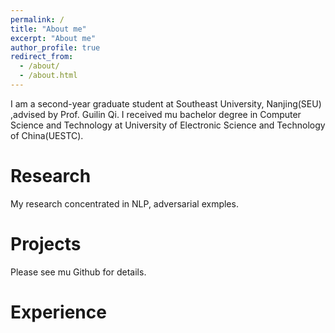 ```yaml
---
permalink: /
title: "About me"
excerpt: "About me"
author_profile: true
redirect_from: 
  - /about/
  - /about.html
---
```


I am a second-year graduate student at Southeast University, Nanjing(SEU) ,advised by Prof. Guilin Qi. I received mu bachelor degree in Computer Science and Technology at University of Electronic Science and Technology of China(UESTC).

Research
======
My research concentrated in NLP, adversarial exmples.

Projects
======
Please see mu Github for details.

# Experience

